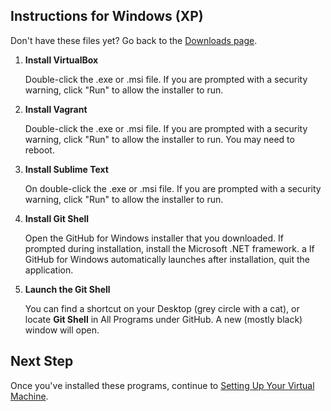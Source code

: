 ## Instructions for Windows (XP)

<div class="alert alert-info">
Don't have these files yet? Go back to the <a href="/downloads">Downloads page</a>.
</div>

 1. **Install VirtualBox**

    Double-click the .exe or .msi file. If you are prompted with a
    security warning, click "Run" to allow the installer to run.

 2. **Install Vagrant**

    Double-click the .exe or .msi file. If you are prompted with a
    security warning, click "Run" to allow the installer to run. You may
    need to reboot.

 3. **Install Sublime Text**

    On double-click the .exe or .msi file. If you are prompted with a
    security warning, click "Run" to allow the installer to run.

 4. **Install Git Shell**

    Open the GitHub for Windows installer that you downloaded. If
    prompted during installation, install the Microsoft .NET framework.
    a If GitHub for Windows automatically launches after installation,
    quit the application.

 5. **Launch the Git Shell**

    You can find a shortcut on your Desktop (grey
    circle with a cat), or locate **Git Shell** in All Programs under
    GitHub. A new (mostly black) window will open.

## Next Step

Once you've installed these programs, continue to [Setting Up Your Virtual
Machine](/installfest/set_up_virtual_machine).
